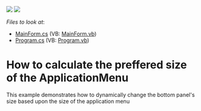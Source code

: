 <!-- default badges list -->
[![](https://img.shields.io/badge/Open_in_DevExpress_Support_Center-FF7200?style=flat-square&logo=DevExpress&logoColor=white)](https://supportcenter.devexpress.com/ticket/details/E299)
[![](https://img.shields.io/badge/📖_How_to_use_DevExpress_Examples-e9f6fc?style=flat-square)](https://docs.devexpress.com/GeneralInformation/403183)
<!-- default badges end -->
<!-- default file list -->
*Files to look at*:

* [MainForm.cs](./CS/MainForm.cs) (VB: [MainForm.vb](./VB/MainForm.vb))
* [Program.cs](./CS/Program.cs) (VB: [Program.vb](./VB/Program.vb))
<!-- default file list end -->
# How to calculate the preffered size of the ApplicationMenu


<p>This example demonstrates how to dynamically change the bottom panel's size based upon the size of the application menu</p>

<br/>



